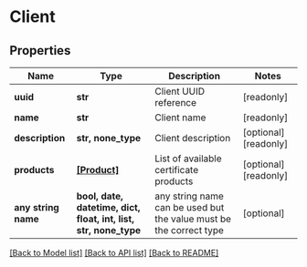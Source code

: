 # Client


## Properties
Name | Type | Description | Notes
------------ | ------------- | ------------- | -------------
**uuid** | **str** | Client UUID reference | [readonly] 
**name** | **str** | Client name | [readonly] 
**description** | **str, none_type** | Client description | [optional] [readonly] 
**products** | [**[Product]**](Product.md) | List of available certificate products | [optional] [readonly] 
**any string name** | **bool, date, datetime, dict, float, int, list, str, none_type** | any string name can be used but the value must be the correct type | [optional]

[[Back to Model list]](../README.md#documentation-for-models) [[Back to API list]](../README.md#documentation-for-api-endpoints) [[Back to README]](../README.md)


